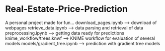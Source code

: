 # Real-Estate-Price-Prediction
A personal project made for fun...
download_pages.ipynb --> download of webpages
retrieve_data.ipynb --> data parsing and retrieval of data
preprocessing.ipynb --> getting data ready for predictions
knime_workflow/trees.knwf --> KNIME workflow for evaluation of several models
models/gradient_tree.ipynb --> prediction with gradient tree models
